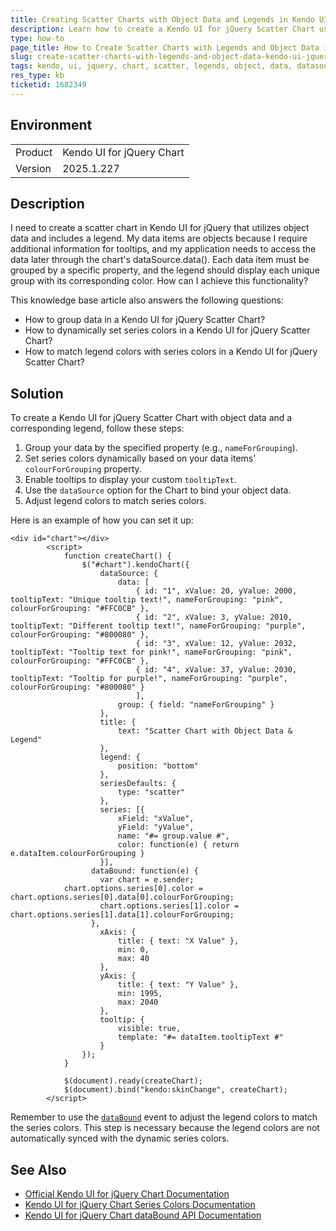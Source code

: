 ```yaml
---
title: Creating Scatter Charts with Object Data and Legends in Kendo UI for jQuery
description: Learn how to create a Kendo UI for jQuery Scatter Chart using object data with legends that match data item colors.
type: how-to
page_title: How to Create Scatter Charts with Legends and Object Data in Kendo UI for jQuery
slug: create-scatter-charts-with-legends-and-object-data-kendo-ui-jquery
tags: kendo, ui, jquery, chart, scatter, legends, object, data, datasource, color
res_type: kb
ticketid: 1682349
---
```


## Environment

<table>
<tbody>
<tr>
<td>Product</td>
<td>Kendo UI for jQuery Chart</td>
</tr>
<tr>
<td>Version</td>
<td>2025.1.227</td>
</tr>
</tbody>
</table>

## Description

I need to create a scatter chart in Kendo UI for jQuery that utilizes object data and includes a legend. My data items are objects because I require additional information for tooltips, and my application needs to access the data later through the chart's dataSource.data(). Each data item must be grouped by a specific property, and the legend should display each unique group with its corresponding color. How can I achieve this functionality?

This knowledge base article also answers the following questions:
- How to group data in a Kendo UI for jQuery Scatter Chart?
- How to dynamically set series colors in a Kendo UI for jQuery Scatter Chart?
- How to match legend colors with series colors in a Kendo UI for jQuery Scatter Chart?

## Solution

To create a Kendo UI for jQuery Scatter Chart with object data and a corresponding legend, follow these steps:

1. Group your data by the specified property (e.g., `nameForGrouping`).
2. Set series colors dynamically based on your data items' `colourForGrouping` property.
3. Enable tooltips to display your custom `tooltipText`.
4. Use the `dataSource` option for the Chart to bind your object data.
5. Adjust legend colors to match series colors.

Here is an example of how you can set it up:

```dojo
<div id="chart"></div>
        <script>
            function createChart() {
                $("#chart").kendoChart({
                    dataSource: {
                      	data: [
                			{ id: "1", xValue: 20, yValue: 2000, tooltipText: "Unique tooltip text!", nameForGrouping: "pink", colourForGrouping: "#FFC0CB" },
                			{ id: "2", xValue: 3, yValue: 2010, tooltipText: "Different tooltip text!", nameForGrouping: "purple", colourForGrouping: "#800080" },
                			{ id: "3", xValue: 12, yValue: 2032, tooltipText: "Tooltip text for pink!", nameForGrouping: "pink", colourForGrouping: "#FFC0CB" },
                			{ id: "4", xValue: 37, yValue: 2030, tooltipText: "Tooltip for purple!", nameForGrouping: "purple", colourForGrouping: "#800080" }
            				],
                		group: { field: "nameForGrouping" }
                    },
                    title: {
                        text: "Scatter Chart with Object Data & Legend"
                    },
                    legend: {
                        position: "bottom"			
                    },
                    seriesDefaults: {
                        type: "scatter"
                    },
                    series: [{
                        xField: "xValue",
                        yField: "yValue",
                        name: "#= group.value #",
                        color: function(e) { return e.dataItem.colourForGrouping }
                    }],
                  dataBound: function(e) {
                    var chart = e.sender;
  		    chart.options.series[0].color = chart.options.series[0].data[0].colourForGrouping;
                    chart.options.series[1].color = chart.options.series[1].data[1].colourForGrouping;
                  },
                    xAxis: {
                        title: { text: "X Value" },
                        min: 0,
                        max: 40
                    },
                    yAxis: {
                        title: { text: "Y Value" },
                        min: 1995,
                        max: 2040
                    },
                    tooltip: {
                        visible: true,
                        template: "#= dataItem.tooltipText #"
                    }
                });
            }

            $(document).ready(createChart);
            $(document).bind("kendo:skinChange", createChart);
        </script>
```

Remember to use the [`dataBound`](https://docs.telerik.com/kendo-ui/api/javascript/dataviz/ui/chart/events/databound) event to adjust the legend colors to match the series colors. This step is necessary because the legend colors are not automatically synced with the dynamic series colors.

## See Also

- [Official Kendo UI for jQuery Chart Documentation](https://docs.telerik.com/kendo-ui/controls/charts/overview/)
- [Kendo UI for jQuery Chart Series Colors Documentation](https://docs.telerik.com/kendo-ui/api/javascript/dataviz/ui/chart/configuration/series.color)
- [Kendo UI for jQuery Chart dataBound API Documentation](https://docs.telerik.com/kendo-ui/api/javascript/dataviz/ui/chart/events/databound)
